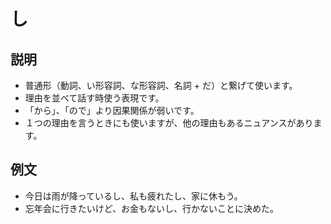 # し

## 説明

- 普通形（動詞、い形容詞、な形容詞、名詞 + だ）と繋げて使います。
- 理由を並べて話す時使う表現です。
- 「から」、「ので」より因果関係が弱いです。
- １つの理由を言うときにも使いますが、他の理由もあるニュアンスがあります。

## 例文

- 今日は雨が降っているし、私も疲れたし、家に休もう。
- 忘年会に行きたいけど、お金もないし、行かないことに決めた。